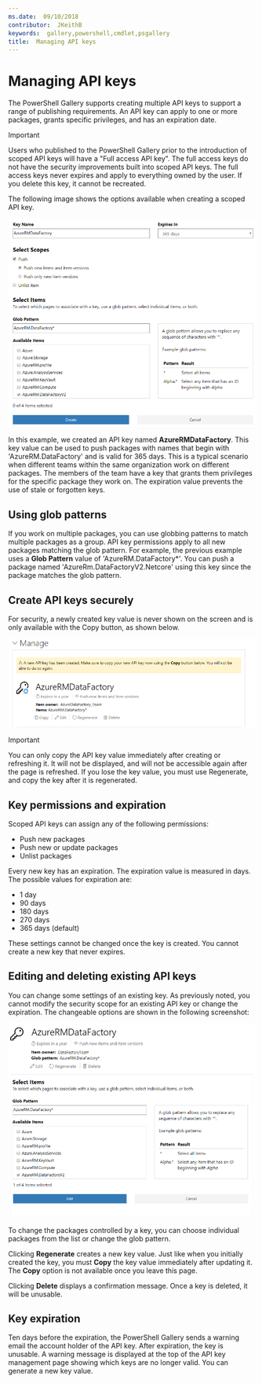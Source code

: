 ```yaml
---
ms.date:  09/10/2018
contributor:  JKeithB
keywords:  gallery,powershell,cmdlet,psgallery
title:  Managing API keys
---
```

# Managing API keys

The PowerShell Gallery supports creating multiple API keys to support a range of publishing
requirements. An API key can apply to one or more packages, grants specific privileges, and has an
expiration date.

> [!IMPORTANT]
> Users who published to the PowerShell Gallery prior to the introduction of scoped API keys will
> have a "Full access API key". The full access keys do not have the security improvements built
> into scoped API keys. The full access keys never expires and apply to everything owned by the
> user. If you delete this key, it cannot be recreated.

The following image shows the options available when creating a scoped API key.

![Creating API keys](media/creating-APIkeys/PSGallery_KeyScoped.png)

In this example, we created an API key named **AzureRMDataFactory**. This key value can be used to
push packages with names that begin with 'AzureRM.DataFactory' and is valid for 365 days. This is a
typical scenario when different teams within the same organization work on different packages. The
members of the team have a key that grants them privileges for the specific package they work on.
The expiration value prevents the use of stale or forgotten keys.

## Using glob patterns

If you work on multiple packages, you can use globbing patterns to match multiple packages as a
group. API key permissions apply to all new packages matching the glob pattern. For example, the
previous example uses a **Glob Pattern** value of 'AzureRM.DataFactory*'. You can push a package
named 'AzureRm.DataFactoryV2.Netcore' using this key since the package matches the glob pattern.

## Create API keys securely

For security, a newly created key value is never shown on the screen and is only available with the
Copy button, as shown below.

![Obtaining new API key value](media/creating-APIkeys/PSGallery_CopyCreatedKey.png)

> [!IMPORTANT]
> You can only copy the API key value immediately after creating or refreshing it. It will not be
> displayed, and will not be accessible again after the page is refreshed. If you lose the key
> value, you must use Regenerate, and copy the key after it is regenerated.

## Key permissions and expiration

Scoped API keys can assign any of the following permissions:

- Push new packages
- Push new or update packages
- Unlist packages

Every new key has an expiration. The expiration value is measured in days. The possible values for expiration are:

- 1 day
- 90 days
- 180 days
- 270 days
- 365 days (default)

These settings cannot be changed once the key is created. You cannot create a new key that never
expires.

## Editing and deleting existing API keys

You can change some settings of an existing key. As previously noted, you cannot modify the
security scope for an existing API key or change the expiration. The changeable options are shown in
the following screenshot:

![Obtaining new API key value](media/creating-APIkeys/PSGallery_EditAPIKey.png)

To change the packages controlled by a key, you can choose individual packages from the list or
change the glob pattern.

Clicking **Regenerate** creates a new key value. Just like when you initially created the key, you
must **Copy** the key value immediately after updating it. The **Copy** option is not available
once you leave this page.

Clicking **Delete** displays a confirmation message. Once a key is deleted, it will be unusable.

## Key expiration

Ten days before the expiration, the PowerShell Gallery sends a warning email the account holder of
the API key. After expiration, the key is unusable. A warning message is displayed at the top of
the API key management page showing which keys are no longer valid. You can generate a new key
value.
